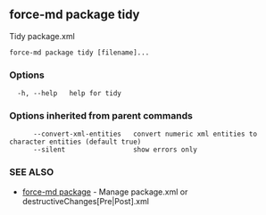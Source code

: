 ## force-md package tidy

Tidy package.xml

```
force-md package tidy [filename]...
```

### Options

```
  -h, --help   help for tidy
```

### Options inherited from parent commands

```
      --convert-xml-entities   convert numeric xml entities to character entities (default true)
      --silent                 show errors only
```

### SEE ALSO

* [force-md package](force-md_package.md)	 - Manage package.xml or destructiveChanges[Pre|Post].xml

